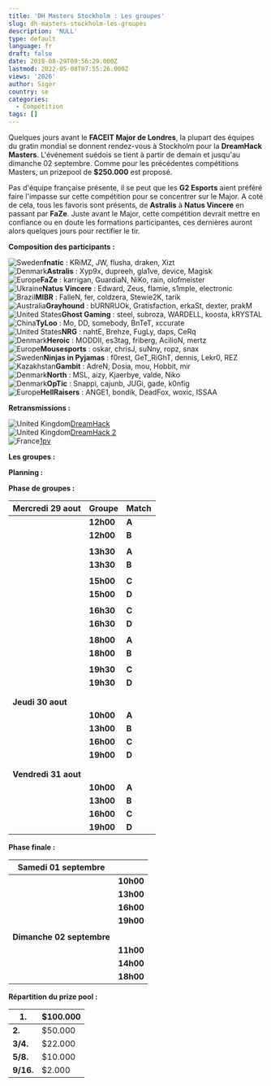 ```yaml
---
title: 'DH Masters Stockholm : Les groupes'
slug: dh-masters-stockholm-les-groupes
description: 'NULL'
type: default
language: fr
draft: false
date: 2018-08-29T09:56:29.000Z
lastmod: 2022-05-08T07:55:26.000Z
views: '2026'
author: Siger
country: se
categories:
  - Compétition
tags: []
---
```

Quelques jours avant le **FACEIT Major de Londres**, la plupart des équipes du gratin mondial se donnent rendez-vous à Stockholm pour la **DreamHack Masters**. L'événement suédois se tient à partir de demain et jusqu'au dimanche 02 septembre. Comme pour les précédentes compétitions Masters, un prizepool de **$250.000** est proposé. 

Pas d'équipe française présente, il se peut que les **G2 Esports** aient préféré faire l'impasse sur cette compétition pour se concentrer sur le Major. A coté de cela, tous les favoris sont présents, de **Astralis** à **Natus Vincere** en passant par **FaZe**. Juste avant le Major, cette compétition devrait mettre en confiance ou en doute les formations participantes, ces dernières auront alors quelques jours pour rectifier le tir.  
  
**Composition des participants :**

![Sweden](/images/countries/se.svg)⁠⁠**fnatic** : KRiMZ, JW, flusha, draken, Xizt  
![Denmark](/images/countries/dk.svg)⁠**Astralis** : Xyp9x, dupreeh, gla1ve, device, Magisk  
![Europe](/images/countries/eu.svg)⁠**FaZe** : karrigan, GuardiaN, NiKo, rain, olofmeister  
![Ukraine](/images/countries/ua.svg)**⁠Natus Vincere** : Edward, Zeus, flamie, s1mple, electronic  
![Brazil](/images/countries/br.svg)⁠**MIBR** : FalleN, fer, coldzera, Stewie2K, tarik  
![Australia](/images/countries/au.svg)⁠**Grayhound** : bURNRUOk, Gratisfaction, erkaSt, dexter, prakM  
![United States](/images/countries/us.svg)⁠**Ghost Gaming** : steel, subroza, WARDELL, koosta, kRYSTAL  
![China](/images/countries/cn.svg)⁠**TyLoo** : Mo, DD, somebody, BnTeT, xccurate  
![United States](/images/countries/us.svg)⁠**NRG** : nahtE, Brehze, FugLy, daps, CeRq  
![Denmark](/images/countries/dk.svg)⁠**Heroic** : MODDII, es3tag, friberg, AcilioN, mertz  
![Europe](/images/countries/eu.svg)⁠**Mousesports** : oskar, chrisJ, suNny, ropz, snax  
![Sweden](/images/countries/se.svg)⁠**Ninjas in Pyjamas** : f0rest, GeT\_RiGhT, dennis, Lekr0, REZ  
![Kazakhstan](/images/countries/kz.svg)⁠**Gambit** : AdreN, Dosia, mou, Hobbit, mir  
![Denmark](/images/countries/dk.svg)⁠**North** : MSL, aizy, Kjaerbye, valde, Niko  
![Denmark](/images/countries/dk.svg)⁠**OpTic** : Snappi, cajunb, JUGi, gade, k0nfig  
![Europe](/images/countries/eu.svg)⁠**HellRaisers** : ANGE1, bondik, DeadFox, woxic, ISSAA

**Retransmissions :**

![United Kingdom](/images/countries/gb.svg)⁠[DreamHack](https://www.twitch.tv/dreamhackcs)   
![United Kingdom](/images/countries/gb.svg)⁠[DreamHack 2](https://www.twitch.tv/dreamhackcs2)   
![France](/images/countries/fr.svg)⁠[1pv](https://www.twitch.tv/dreamhackcsgo%5Ffr) 

**Les groupes :**

  
**Planning :**

**Phase de groupes :**

| **Mercredi 29 aout** | **Groupe** | **Match**                                                                                                             |
| -------------------- | ---------- | --------------------------------------------------------------------------------------------------------------------- |
| | **12h00**          | **A**      | **![Denmark](/images/countries/dk.svg)⁠ Astralis vs![Australia](/images/countries/au.svg)⁠ Grayhound**                |
| | **12h00**          | **B**      | ![Ukraine](/images/countries/ua.svg)**⁠ Natus Vincere vs** ![United States](/images/countries/us.svg)⁠ **Ghost**      |
| |                    |            |                                                                                                                       |
| | **13h30**          | **A**      | ![Denmark](/images/countries/dk.svg)⁠ **North** **vs![China](/images/countries/cn.svg)⁠ Tyloo**                       |
| | **13h30**          | **B**      | **![United States](/images/countries/us.svg)⁠** **NRG** **vs ![Sweden](/images/countries/se.svg)⁠ Ninjas in Pyjamas** |
| |                    |            |                                                                                                                       |
| | **15h00**          | **C**      | ![United States](/images/countries/us.svg)**⁠ FaZe vs![Denmark](/images/countries/dk.svg)⁠ Heroic**                   |
| | **15h00**          | **D**      | **![Europe](/images/countries/eu.svg)⁠ mousesports vs![Kazakhstan](/images/countries/kz.svg)⁠ Gambit**                |
| |                    |            |                                                                                                                       |
| | **16h30**          | **C**      | ![Sweden](/images/countries/se.svg)⁠ **fnatic vs![Denmark](/images/countries/dk.svg)⁠ OpTic**                         |
| | **16h30**          | **D**      | ![Brazil](/images/countries/br.svg)⁠ **MIBR vs![Europe](/images/countries/eu.svg)⁠ HellRaisers**                      |
| |                    |            |                                                                                                                       |
| | **18h00**          | **A**      | Match éliminatoire                                                                                                    |
| | **18h00**          | **B**      | Match éliminatoire                                                                                                    |
| |                    |            |                                                                                                                       |
| | **19h30**          | **C**      | Match éliminatoire                                                                                                    |
| | **19h30**          | **D**      | Match éliminatoire                                                                                                    |
| |                    |            |                                                                                                                       |
| |                    |            |                                                                                                                       |
| **Jeudi 30 aout**    |            |                                                                                                                       |
| | **10h00**          | **A**      | Match des vainqueurs                                                                                                  |
| | **13h00**          | **B**      | Match des vainqueurs                                                                                                  |
| | **16h00**          | **C**      | Match des vainqueurs                                                                                                  |
| | **19h00**          | **D**      | Match des vainqueurs                                                                                                  |
| |                    |            |                                                                                                                       |
| |                    |            |                                                                                                                       |
| **Vendredi 31 aout** |            |                                                                                                                       |
| | **10h00**          | **A**      | Match décisif                                                                                                         |
| | **13h00**          | **B**      | Match décisif                                                                                                         |
| | **16h00**          | **C**      | Match décisif                                                                                                         |
| | **19h00**          | **D**      | Match décisif                                                                                                         |

  
**Phase finale :**

| **Samedi 01 septembre**   |                    |
| ------------------------- | ------------------ |
| | **10h00**               | Quart de finale #1 |
| | **13h00**               | Quart de finale #2 |
| | **16h00**               | Quart de finale #3 |
| | **19h00**               | Quart de finale #4 |
| |                         |                    |
| **Dimanche 02 septembre** |                    |
| | **11h00**               | Demi-finale #1     |
| | **14h00**               | Demi-finale #2     |
| | **18h00**               | Finale             |
  
  
**Répartition du prize pool :**

| **1.**    | $100.000 |
| --------- | -------- |
| **2.**    | $50.000  |
| **3/4.**  | $22.000  |
| **5/8.**  | $10.000  |
| **9/16.** | $2.000   |
